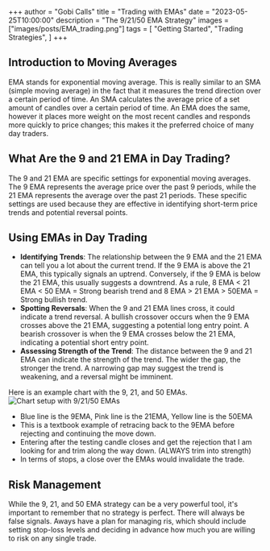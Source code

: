 +++ 
author = "Gobi Calls" 
title = "Trading with EMAs" 
date = "2023-05-25T10:00:00" 
description = "The 9/21/50 EMA Strategy" 
images = ["images/posts/EMA_trading.png"] 
tags = [
   "Getting Started", 
   "Trading Strategies", 
] 
+++

## Introduction to Moving Averages 
EMA stands for exponential moving average. This is really similar to an SMA (simple moving average) in the fact that it measures the trend direction over a certain period of time. An SMA calculates the average price of a set amount of candles over a certain period of time. An EMA does the same, however it places more weight on the most recent candles and responds more quickly to price changes; this makes it the preferred choice of many day traders.

## What Are the 9 and 21 EMA in Day Trading?
The 9 and 21 EMA are specific settings for exponential moving averages. The 9 EMA represents the average price over the past 9 periods, while the 21 EMA represents the average over the past 21 periods. These specific settings are used because they are effective in identifying short-term price trends and potential reversal points.

## Using EMAs in Day Trading
- **Identifying Trends**: The relationship between the 9 EMA and the 21 EMA can tell you a lot about the current trend. If the 9 EMA is above the 21 EMA, this typically signals an uptrend. Conversely, if the 9 EMA is below the 21 EMA, this usually suggests a downtrend. As a rule, 8 EMA < 21 EMA < 50 EMA = Strong bearish trend and 8 EMA > 21 EMA > 50EMA = Strong bullish trend.
- **Spotting Reversals**: When the 9 and 21 EMA lines cross, it could indicate a trend reversal. A bullish crossover occurs when the 9 EMA crosses above the 21 EMA, suggesting a potential long entry point. A bearish crossover is when the 9 EMA crosses below the 21 EMA, indicating a potential short entry point.
- **Assessing Strength of the Trend**: The distance between the 9 and 21 EMA can indicate the strength of the trend. The wider the gap, the stronger the trend. A narrowing gap may suggest the trend is weakening, and a reversal might be imminent.

Here is an example chart with the 9, 21, and 50 EMAs. 
![Chart setup with 9/21/50 EMAs](images/EMA_img3.png)
- Blue line is the 9EMA, Pink line is the 21EMA, Yellow line is the 50EMA 
- This is a textbook example of retracing back to the 9EMA before rejecting and continuing the move down. 
- Entering after the testing candle closes and get the rejection that I am looking for and trim along the way down. (ALWAYS trim into strength)
- In terms of stops, a close over the EMAs would invalidate the trade. 

## Risk Management
While the 9, 21, and 50 EMA strategy can be a very powerful tool, it's important to remember that no strategy is perfect. There will always be false signals. Aways have a plan for managing ris, which should include setting stop-loss levels and deciding in advance how much you are willing to risk on any single trade. 
